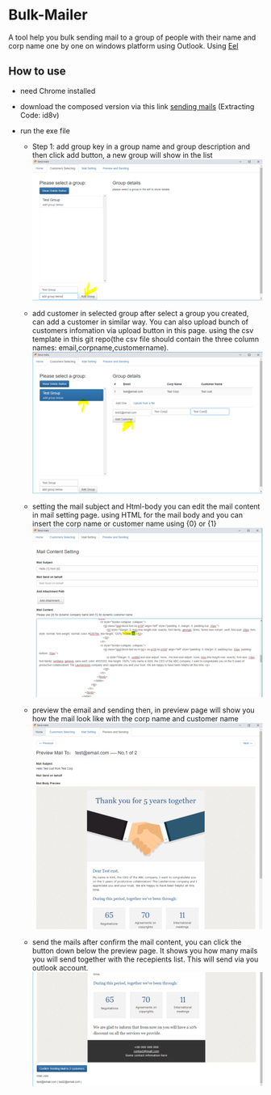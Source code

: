 # Bulk-Mailer
A tool help you bulk sending mail to a group of people with their name and corp name one by one on windows platform using Outlook.
Using [Eel](https://github.com/ChrisKnott/Eel)

## How to use
- need Chrome installed
- download the composed version via this link [sending mails](https://pan.baidu.com/s/1XxpmxcbXk7ru4idzaHSjIQ) (Extracting Code: id8v)
- run the exe file
  
  - Step 1: add group
  key in a group name and group description and then click add button, a new group will show in the list
  ![add group](screeshots%20for%20readme/add%20group.PNG)
 
  - add customer in selected group
  after select a group you created, can add a customer in similar way. You can also upload bunch of customers infomation via upload button in this page. using the csv template in this git repo(the csv file should contain the three column names: email,corpname,customername).
  ![add customer](screeshots%20for%20readme/add%20customers%20in%20selected%20group.PNG) 
 
 
  - setting the mail subject and Html-body
  you can edit the mail content in mail setting page. using HTML for the mail body and you can insert the  corp name or customer name using {0} or {1}
   ![edit mail](screeshots%20for%20readme/edit%20mail.PNG)
  
  - preview the email and sending
  then, in preview page will show you how the mail look like with the corp name and customer name
   ![edit mail](screeshots%20for%20readme/preview.PNG)
   
  - send the mails
  after confirm the mail content, you can click the button down below the preview page. It shows you how many mails you will send together with the recepients list. This will send via you outlook account.
  ![edit mail](screeshots%20for%20readme/send.PNG)
